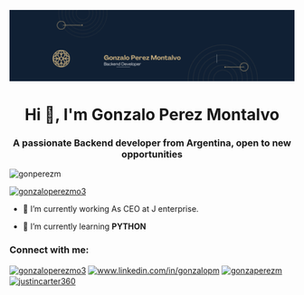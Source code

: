 [![MasterHead](https://github.com/gonperezm/gonperezm/blob/main/banner.png)]()

<h1 align="center">Hi 👋, I'm Gonzalo Perez Montalvo</h1>
<h3 align="center">A passionate Backend developer from Argentina, open to new opportunities </h3>

<p align="left"> <img src="https://komarev.com/ghpvc/?username=gonperezm&label=Profile%20views&color=0e75b6&style=flat" alt="gonperezm" /> </p>

<p align="left"> <a href="https://twitter.com/gonzaloperezmo3" target="blank"><img src="https://img.shields.io/twitter/follow/gonzaloperezmo3?logo=twitter&style=for-the-badge" alt="gonzaloperezmo3" /></a> </p>

- 🔭 I’m currently working As CEO at J enterprise.

- 🌱 I’m currently learning **PYTHON**

<h3 align="left">Connect with me:</h3>
<p align="left">
<a href="https://twitter.com/gonzaloperezmo3" target="blank"><img align="center" src="https://raw.githubusercontent.com/rahuldkjain/github-profile-readme-generator/master/src/images/icons/Social/twitter.svg" alt="gonzaloperezmo3" height="30" width="40" /></a>
<a href="https://linkedin.com/in/www.linkedin.com/in/gonzalopm](https://www.linkedin.com/in/gonzalo-perez-montalvo-351149128" target="blank"><img align="center" src="https://raw.githubusercontent.com/rahuldkjain/github-profile-readme-generator/master/src/images/icons/Social/linked-in-alt.svg" alt="www.linkedin.com/in/gonzalopm" height="30" width="40" /></a>
<a href="https://instagram.com/gonzaperezm" target="blank"><img align="center" src="https://raw.githubusercontent.com/rahuldkjain/github-profile-readme-generator/master/src/images/icons/Social/instagram.svg" alt="gonzaperezm" height="30" width="40" /></a>
<a href="https://www.youtube.com/c/justincarter360" target="blank"><img align="center" src="https://raw.githubusercontent.com/rahuldkjain/github-profile-readme-generator/master/src/images/icons/Social/youtube.svg" alt="justincarter360" height="30" width="40" /></a>
</p>

